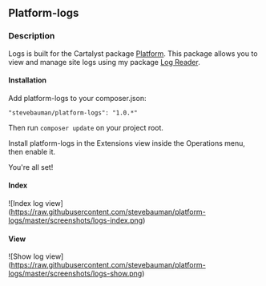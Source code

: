 ## Platform-logs

### Description

Logs is built for the Cartalyst package [Platform](https://cartalyst.com/manual/platform/3.0). This package
allows you to view and manage site logs using my package [Log Reader](https://github.com/stevebauman/log-reader).

#### Installation

Add platform-logs to your composer.json:

    "stevebauman/platform-logs": "1.0.*"

Then run `composer update` on your project root.

Install platform-logs in the Extensions view inside the Operations menu, then enable it.

You're all set!

#### Index

![Index log view]
(https://raw.githubusercontent.com/stevebauman/platform-logs/master/screenshots/logs-index.png)

#### View

![Show log view]
(https://raw.githubusercontent.com/stevebauman/platform-logs/master/screenshots/logs-show.png)